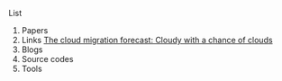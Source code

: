List
1. Papers
2. Links
[The cloud migration forecast: Cloudy with a chance of clouds](https://www2.deloitte.com/us/en/insights/industry/technology/technology-media-and-telecom-predictions/2021/cloud-migration-trends-and-forecast.html)
3. Blogs
4. Source codes
5. Tools